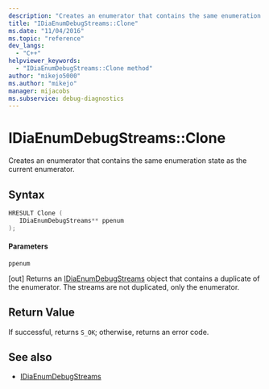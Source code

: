 ```yaml
---
description: "Creates an enumerator that contains the same enumeration state as the current debug stream enumerator."
title: "IDiaEnumDebugStreams::Clone"
ms.date: "11/04/2016"
ms.topic: "reference"
dev_langs:
  - "C++"
helpviewer_keywords:
  - "IDiaEnumDebugStreams::Clone method"
author: "mikejo5000"
ms.author: "mikejo"
manager: mijacobs
ms.subservice: debug-diagnostics
---
```

# IDiaEnumDebugStreams::Clone

Creates an enumerator that contains the same enumeration state as the current enumerator.

## Syntax

```C++
HRESULT Clone ( 
   IDiaEnumDebugStreams** ppenum
);
```

#### Parameters
 `ppenum`

[out] Returns an [IDiaEnumDebugStreams](../../debugger/debug-interface-access/idiaenumdebugstreams.md) object that contains a duplicate of the  enumerator. The streams are not duplicated, only the enumerator.

## Return Value
 If successful, returns `S_OK`; otherwise, returns an error code.

## See also
- [IDiaEnumDebugStreams](../../debugger/debug-interface-access/idiaenumdebugstreams.md)

